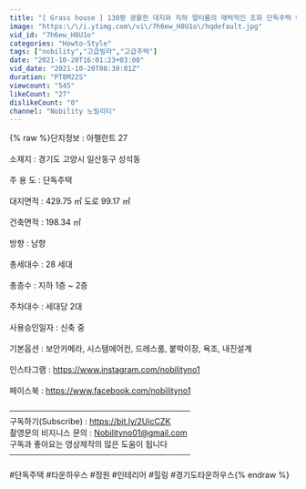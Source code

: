 ```yaml
---
title: "[ Grass house ] 130평 광활한 대지와 지하 멀티룸의 매력적인 조화 단독주택 타운하우스 \/ 경기도 힐링 하우스아펠란트 27"
image: "https:\/\/i.ytimg.com\/vi\/7h6ew_H8U1o\/hqdefault.jpg"
vid_id: "7h6ew_H8U1o"
categories: "Howto-Style"
tags: ["nobility","고급빌라","고급주택"]
date: "2021-10-20T16:01:23+03:00"
vid_date: "2021-10-20T08:30:01Z"
duration: "PT8M22S"
viewcount: "545"
likeCount: "27"
dislikeCount: "0"
channel: "Nobility 노빌리티"
---
```

{% raw %}단지정보 : 아펠란트 27 <br /><br />소재지 : 경기도 고양시 일산동구 성석동 <br /><br />주 용 도 : 단독주택<br /><br />대지면적 :  429.75 ㎡ 도로 99.17 ㎡<br /><br />건축면적 : 198.34 ㎡ <br /><br />방향 : 남향<br /><br />총세대수 : 28 세대<br /><br />총층수 : 지하 1층 ~ 2층<br /><br />주차대수 : 세대당 2대<br /><br />사용승인일자 : 신축 중<br /><br />기본옵션 : 보안카메라, 시스템에어컨, 드레스룸, 붙박이장, 욕조, 내진설계 <br /><br />인스타그램 : <a rel="nofollow" target="blank" href="https://www.instagram.com/nobilityno1">https://www.instagram.com/nobilityno1</a><br /><br />페이스북 : <a rel="nofollow" target="blank" href="https://www.facebook.com/nobilityno1">https://www.facebook.com/nobilityno1</a><br /><br />────────────────────────────────<br />구독하기(Subscribe) : <a rel="nofollow" target="blank" href="https://bit.ly/2UicCZK">https://bit.ly/2UicCZK</a><br />촬영문의 비지니스 문의 : Nobilityno01@gmail.com<br />구독과 좋아요는 영상제작의 많은 도움이 됩니다 <br />────────────────────────────────<br /><br />#단독주택 #타운하우스 #정원 #인테리어 #힐링 #경기도타운하우스{% endraw %}
